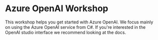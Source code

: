 # Azure OpenAI Workshop

This workshop helps you get started with Azure OpenAI. We focus mainly on using the Azure OpenAI service from C#. If you're interested in the OpenAI studio interface we recommend looking at the docs.
